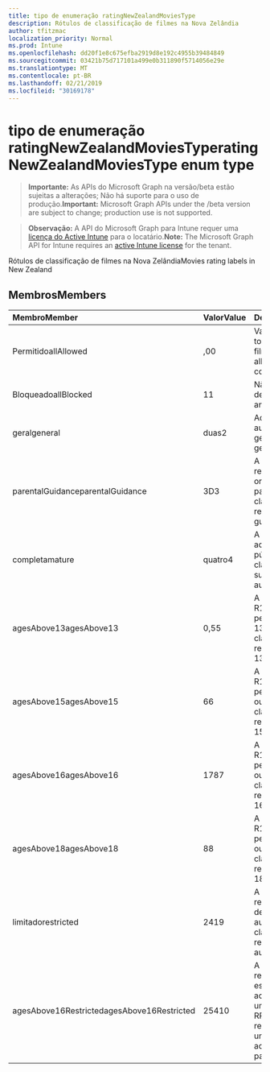 ```yaml
---
title: tipo de enumeração ratingNewZealandMoviesType
description: Rótulos de classificação de filmes na Nova Zelândia
author: tfitzmac
localization_priority: Normal
ms.prod: Intune
ms.openlocfilehash: dd20f1e8c675efba2919d8e192c4955b39484849
ms.sourcegitcommit: 03421b75d717101a499e0b311890f5714056e29e
ms.translationtype: MT
ms.contentlocale: pt-BR
ms.lasthandoff: 02/21/2019
ms.locfileid: "30169178"
---
```

# <a name="ratingnewzealandmoviestype-enum-type"></a><span data-ttu-id="2bf68-103">tipo de enumeração ratingNewZealandMoviesType</span><span class="sxs-lookup"><span data-stu-id="2bf68-103">ratingNewZealandMoviesType enum type</span></span>

> <span data-ttu-id="2bf68-104">**Importante:** As APIs do Microsoft Graph na versão/beta estão sujeitas a alterações; Não há suporte para o uso de produção.</span><span class="sxs-lookup"><span data-stu-id="2bf68-104">**Important:** Microsoft Graph APIs under the /beta version are subject to change; production use is not supported.</span></span>

> <span data-ttu-id="2bf68-105">**Observação:** A API do Microsoft Graph para Intune requer uma [licença do Active Intune](https://go.microsoft.com/fwlink/?linkid=839381) para o locatário.</span><span class="sxs-lookup"><span data-stu-id="2bf68-105">**Note:** The Microsoft Graph API for Intune requires an [active Intune license](https://go.microsoft.com/fwlink/?linkid=839381) for the tenant.</span></span>

<span data-ttu-id="2bf68-106">Rótulos de classificação de filmes na Nova Zelândia</span><span class="sxs-lookup"><span data-stu-id="2bf68-106">Movies rating labels in New Zealand</span></span>

## <a name="members"></a><span data-ttu-id="2bf68-107">Membros</span><span class="sxs-lookup"><span data-stu-id="2bf68-107">Members</span></span>
|<span data-ttu-id="2bf68-108">Membro</span><span class="sxs-lookup"><span data-stu-id="2bf68-108">Member</span></span>|<span data-ttu-id="2bf68-109">Valor</span><span class="sxs-lookup"><span data-stu-id="2bf68-109">Value</span></span>|<span data-ttu-id="2bf68-110">Descrição</span><span class="sxs-lookup"><span data-stu-id="2bf68-110">Description</span></span>|
|:---|:---|:---|
|<span data-ttu-id="2bf68-111">Permitido</span><span class="sxs-lookup"><span data-stu-id="2bf68-111">allAllowed</span></span>|<span data-ttu-id="2bf68-112">,0</span><span class="sxs-lookup"><span data-stu-id="2bf68-112">0</span></span>|<span data-ttu-id="2bf68-113">Valor padrão, permitir todo o conteúdo de filmes</span><span class="sxs-lookup"><span data-stu-id="2bf68-113">Default value, allow all movies content</span></span>|
|<span data-ttu-id="2bf68-114">Bloqueado</span><span class="sxs-lookup"><span data-stu-id="2bf68-114">allBlocked</span></span>|<span data-ttu-id="2bf68-115">1</span><span class="sxs-lookup"><span data-stu-id="2bf68-115">1</span></span>|<span data-ttu-id="2bf68-116">Não permitir conteúdo de filmes</span><span class="sxs-lookup"><span data-stu-id="2bf68-116">Do not allow any movies content</span></span>|
|<span data-ttu-id="2bf68-117">geral</span><span class="sxs-lookup"><span data-stu-id="2bf68-117">general</span></span>|<span data-ttu-id="2bf68-118">duas</span><span class="sxs-lookup"><span data-stu-id="2bf68-118">2</span></span>|<span data-ttu-id="2bf68-119">Adequado para audiência geral</span><span class="sxs-lookup"><span data-stu-id="2bf68-119">Suitable for general audience</span></span>|
|<span data-ttu-id="2bf68-120">parentalGuidance</span><span class="sxs-lookup"><span data-stu-id="2bf68-120">parentalGuidance</span></span>|<span data-ttu-id="2bf68-121">3D</span><span class="sxs-lookup"><span data-stu-id="2bf68-121">3</span></span>|<span data-ttu-id="2bf68-122">A classificação PG recomenda orientação dos pais</span><span class="sxs-lookup"><span data-stu-id="2bf68-122">The PG classification recommends parental guidance</span></span>|
|<span data-ttu-id="2bf68-123">completa</span><span class="sxs-lookup"><span data-stu-id="2bf68-123">mature</span></span>|<span data-ttu-id="2bf68-124">quatro</span><span class="sxs-lookup"><span data-stu-id="2bf68-124">4</span></span>|<span data-ttu-id="2bf68-125">A classificação M é adequada para o público adulto</span><span class="sxs-lookup"><span data-stu-id="2bf68-125">The M classification is suitable for mature audience</span></span>|
|<span data-ttu-id="2bf68-126">agesAbove13</span><span class="sxs-lookup"><span data-stu-id="2bf68-126">agesAbove13</span></span>|<span data-ttu-id="2bf68-127">0,5</span><span class="sxs-lookup"><span data-stu-id="2bf68-127">5</span></span>|<span data-ttu-id="2bf68-128">A classificação do R13 é restrita às pessoas com mais de 13 anos</span><span class="sxs-lookup"><span data-stu-id="2bf68-128">The R13 classification is restricted to persons 13 years and over</span></span>|
|<span data-ttu-id="2bf68-129">agesAbove15</span><span class="sxs-lookup"><span data-stu-id="2bf68-129">agesAbove15</span></span>|<span data-ttu-id="2bf68-130">6</span><span class="sxs-lookup"><span data-stu-id="2bf68-130">6</span></span>|<span data-ttu-id="2bf68-131">A classificação do R15 é restrita a pessoas de 15 anos ou mais</span><span class="sxs-lookup"><span data-stu-id="2bf68-131">The R15 classification is restricted to persons 15 years and over</span></span>|
|<span data-ttu-id="2bf68-132">agesAbove16</span><span class="sxs-lookup"><span data-stu-id="2bf68-132">agesAbove16</span></span>|<span data-ttu-id="2bf68-133">178</span><span class="sxs-lookup"><span data-stu-id="2bf68-133">7</span></span>|<span data-ttu-id="2bf68-134">A classificação do R16 é restrita a pessoas com 16 anos ou mais</span><span class="sxs-lookup"><span data-stu-id="2bf68-134">The R16 classification is restricted to persons 16 years and over</span></span>|
|<span data-ttu-id="2bf68-135">agesAbove18</span><span class="sxs-lookup"><span data-stu-id="2bf68-135">agesAbove18</span></span>|<span data-ttu-id="2bf68-136">8</span><span class="sxs-lookup"><span data-stu-id="2bf68-136">8</span></span>|<span data-ttu-id="2bf68-137">A classificação do R18 é restrita a pessoas de 18 anos ou mais</span><span class="sxs-lookup"><span data-stu-id="2bf68-137">The R18 classification is restricted to persons 18 years and over</span></span>|
|<span data-ttu-id="2bf68-138">limitado</span><span class="sxs-lookup"><span data-stu-id="2bf68-138">restricted</span></span>|<span data-ttu-id="2bf68-139">241</span><span class="sxs-lookup"><span data-stu-id="2bf68-139">9</span></span>|<span data-ttu-id="2bf68-140">A classificação R é restrita a uma determinada audiência</span><span class="sxs-lookup"><span data-stu-id="2bf68-140">The R classification is restricted to a certain audience</span></span>|
|<span data-ttu-id="2bf68-141">agesAbove16Restricted</span><span class="sxs-lookup"><span data-stu-id="2bf68-141">agesAbove16Restricted</span></span>|<span data-ttu-id="2bf68-142">254</span><span class="sxs-lookup"><span data-stu-id="2bf68-142">10</span></span>|<span data-ttu-id="2bf68-143">A classificação RP16 requer que os espectadores de 16 acompanhados por um pai ou adulto</span><span class="sxs-lookup"><span data-stu-id="2bf68-143">The RP16 classification requires viewers under 16 accompanied by a parent or an adult</span></span>|




